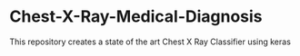 # Chest-X-Ray-Medical-Diagnosis
This repository creates a state of the art Chest X Ray Classifier using keras
